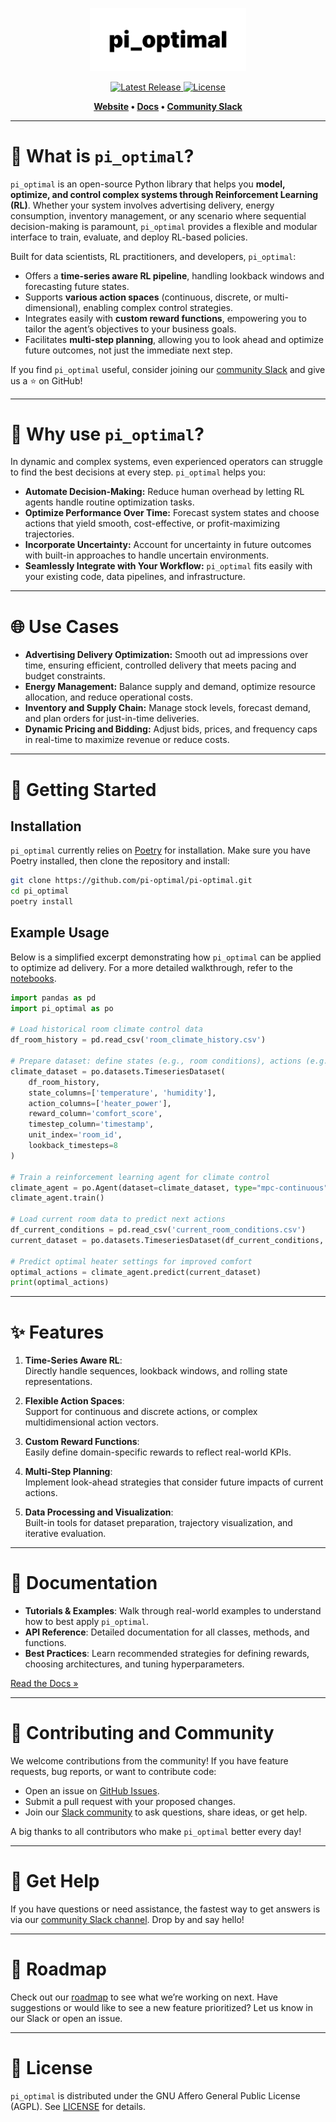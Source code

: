 <p align="center">
    <img src="media/logo.png" alt="pi_optimal Logo" width="250"/>
</p>

<p align="center">
    <a href="https://github.com/pi-optimal/pi-optimal/releases">
        <img src="https://img.shields.io/github/v/release/pi-optimal/pi-optimal?color=blue" alt="Latest Release"/>
    </a>
    <a href="https://github.com/pi-optimal/pi-optimal/blob/main/LICENSE">
        <img alt="License" src="https://img.shields.io/github/license/pi-optimal/pi-optimal"/>
    </a>
</p>

<p align="center">
    <strong>
        <a href="https://pi-optimal.com">Website</a>
        •
        <a href="https://pi-optimal.readthedocs.io/en/stable/">Docs</a>
        •
        <a href="https://join.slack.com/t/pioptimal/shared_invite/zt-2w4z32qtt-Q7EdDvmSi9vWFCPb22_qVA">Community Slack</a>
    </strong>
</p>

---

# 🤖 What is `pi_optimal`?

`pi_optimal` is an open-source Python library that helps you **model, optimize, and control complex systems through Reinforcement Learning (RL)**. Whether your system involves advertising delivery, energy consumption, inventory management, or any scenario where sequential decision-making is paramount, `pi_optimal` provides a flexible and modular interface to train, evaluate, and deploy RL-based policies.

Built for data scientists, RL practitioners, and developers, `pi_optimal`:

- Offers a **time-series aware RL pipeline**, handling lookback windows and forecasting future states.
- Supports **various action spaces** (continuous, discrete, or multi-dimensional), enabling complex control strategies.
- Integrates easily with **custom reward functions**, empowering you to tailor the agent’s objectives to your business goals.
- Facilitates **multi-step planning**, allowing you to look ahead and optimize future outcomes, not just the immediate next step.

If you find `pi_optimal` useful, consider joining our [community Slack](https://join.slack.com/t/pioptimal/shared_invite/zt-2w4z32qtt-Q7EdDvmSi9vWFCPb22_qVA) and give us a ⭐ on GitHub!

---

# 🎯 Why use `pi_optimal`?

In dynamic and complex systems, even experienced operators can struggle to find the best decisions at every step. `pi_optimal` helps you:

- **Automate Decision-Making:** Reduce human overhead by letting RL agents handle routine optimization tasks.
- **Optimize Performance Over Time:** Forecast system states and choose actions that yield smooth, cost-effective, or profit-maximizing trajectories.
- **Incorporate Uncertainty:** Account for uncertainty in future outcomes with built-in approaches to handle uncertain environments.
- **Seamlessly Integrate with Your Workflow:** `pi_optimal` fits easily with your existing code, data pipelines, and infrastructure.

---

# 🌐 Use Cases

- **Advertising Delivery Optimization:** Smooth out ad impressions over time, ensuring efficient, controlled delivery that meets pacing and budget constraints.
- **Energy Management:** Balance supply and demand, optimize resource allocation, and reduce operational costs.
- **Inventory and Supply Chain:** Manage stock levels, forecast demand, and plan orders for just-in-time deliveries.
- **Dynamic Pricing and Bidding:** Adjust bids, prices, and frequency caps in real-time to maximize revenue or reduce costs.

---

# 🚀 Getting Started

## Installation

`pi_optimal` currently relies on [Poetry](https://python-poetry.org/) for installation. Make sure you have Poetry installed, then clone the repository and install:

```bash
git clone https://github.com/pi-optimal/pi-optimal.git
cd pi_optimal
poetry install
```

## Example Usage

Below is a simplified excerpt demonstrating how `pi_optimal` can be applied to optimize ad delivery. For a more detailed walkthrough, refer to the [notebooks](./notebooks).

```python
import pandas as pd
import pi_optimal as po

# Load historical room climate control data
df_room_history = pd.read_csv('room_climate_history.csv')

# Prepare dataset: define states (e.g., room conditions), actions (e.g., heater settings), and reward (e.g., comfort level)
climate_dataset = po.datasets.TimeseriesDataset(
    df_room_history,
    state_columns=['temperature', 'humidity'],
    action_columns=['heater_power'],
    reward_column='comfort_score',
    timestep_column='timestamp',
    unit_index='room_id',
    lookback_timesteps=8
)

# Train a reinforcement learning agent for climate control
climate_agent = po.Agent(dataset=climate_dataset, type="mpc-continuous", config={"uncertainty_weight": 0.5})
climate_agent.train()

# Load current room data to predict next actions
df_current_conditions = pd.read_csv('current_room_conditions.csv')
current_dataset = po.datasets.TimeseriesDataset(df_current_conditions, dataset_config=climate_dataset.dataset_config, lookback_timesteps=8, train_processors=False)

# Predict optimal heater settings for improved comfort
optimal_actions = climate_agent.predict(current_dataset)
print(optimal_actions)
```

---

# ✨ Features

1. **Time-Series Aware RL**:  
   Directly handle sequences, lookback windows, and rolling state representations.

2. **Flexible Action Spaces**:  
   Support for continuous and discrete actions, or complex multidimensional action vectors.

3. **Custom Reward Functions**:  
   Easily define domain-specific rewards to reflect real-world KPIs.

4. **Multi-Step Planning**:  
   Implement look-ahead strategies that consider future impacts of current actions.

5. **Data Processing and Visualization**:  
   Built-in tools for dataset preparation, trajectory visualization, and iterative evaluation.

---

# 📖 Documentation

- **Tutorials & Examples**: Walk through real-world examples to understand how to best apply `pi_optimal`.
- **API Reference**: Detailed documentation for all classes, methods, and functions.
- **Best Practices**: Learn recommended strategies for defining rewards, choosing architectures, and tuning hyperparameters.

[Read the Docs »](https://pi-optimal.readthedocs.io/en/stable/)

---

# 🤝 Contributing and Community

We welcome contributions from the community! If you have feature requests, bug reports, or want to contribute code:

- Open an issue on [GitHub Issues](https://github.com/pi-optimal/pi-optimal/issues).
- Submit a pull request with your proposed changes.
- Join our [Slack community](https://join.slack.com/t/pioptimal/shared_invite/zt-2w4z32qtt-Q7EdDvmSi9vWFCPb22_qVA) to ask questions, share ideas, or get help.

A big thanks to all contributors who make `pi_optimal` better every day!

---

# 🙋 Get Help

If you have questions or need assistance, the fastest way to get answers is via our [community Slack channel](https://join.slack.com/t/pioptimal/shared_invite/zt-2w4z32qtt-Q7EdDvmSi9vWFCPb22_qVA). Drop by and say hello!

---

# 🌱 Roadmap

Check out our [roadmap](https://github.com/pi-optimal/pi-optimal/projects) to see what we’re working on next. Have suggestions or would like to see a new feature prioritized? Let us know in our Slack or open an issue.

---

# 📜 License

`pi_optimal` is distributed under the GNU Affero General Public License (AGPL). See [LICENSE](LICENSE) for details.

